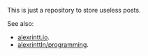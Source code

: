 This is just a repository to store useless posts.

See also:

- [alexrintt.io](https://alexrintt.io).
- [alexrinttln/programming](https://github.com/alexrinttln/programming).
